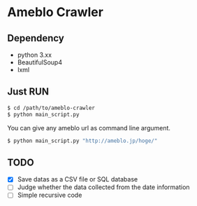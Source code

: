 # Ameblo Crawler

## Dependency

* python 3.xx
* BeautifulSoup4
* lxml

## Just RUN

```sh
$ cd /path/to/ameblo-crawler
$ python main_script.py
```

You can give any ameblo url as command line argument.
```sh
$ python main_script.py "http://ameblo.jp/hoge/"
```

## TODO

- [x] Save datas as a CSV file or SQL database 
- [ ] Judge whether the data collected from the date information
- [ ] Simple recursive code
